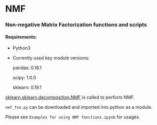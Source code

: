 # NMF

### Non-negative Matrix Factorization functions and scripts

#### Requirements:
* Python3
* Currently used key module versions:

    pandas: 0.18.1

    scipy: 1.0.0

    sklearn: 0.19.1

[sklearn.sklearn.decomposition.NMF](http://scikit-learn.org/stable/modules/generated/sklearn.decomposition.NMF.html) is called to perform NMF.

`nmf_fxn.py` can be downloaded and imported into python as a module. 

Please see `Examples for using NMF functions.ipynb` for usages.